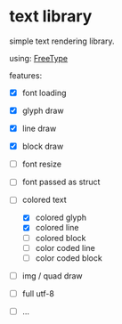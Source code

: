 
# text library

simple text rendering library. <br>

using: [FreeType](https://freetype.org/index.html)



features:

- [x] font loading
- [x] glyph draw
- [x] line draw
- [x] block draw
- [ ] font resize
- [ ] font passed as struct
- [ ] colored text
  - [x] colored glyph
  - [x] colored line
  - [ ] colored block
  - [ ] color coded line
  - [ ] color coded block

- [ ] img / quad draw
- [ ] full utf-8
- [ ] ...

